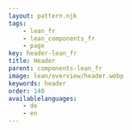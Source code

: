 ```yaml
---
layout: pattern.njk
tags: 
    - lean_fr
    - lean_components_fr
    - page
key: header-lean_fr
title: Header
parent: components-lean_fr
image: lean/overview/header.webp
keywords: header
order: 140
availablelanguages: 
    - de
    - en
---
```

